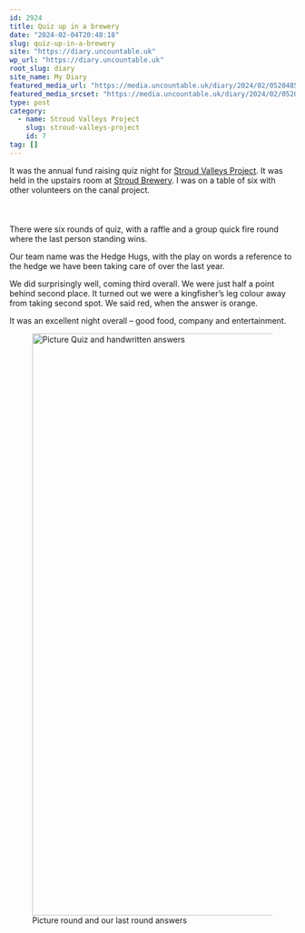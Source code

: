 ```yaml
---
id: 2924
title: Quiz up in a brewery
date: "2024-02-04T20:48:18"
slug: quiz-up-in-a-brewery
site: "https://diary.uncountable.uk"
wp_url: "https://diary.uncountable.uk"
root_slug: diary
site_name: My Diary
featured_media_url: "https://media.uncountable.uk/diary/2024/02/05204852/IMG20240204201814.webp"
featured_media_srcset: "https://media.uncountable.uk/diary/2024/02/05204852/IMG20240204201814-300x171.webp 300w, https://media.uncountable.uk/diary/2024/02/05204852/IMG20240204201814-1024x583.webp 1024w, https://media.uncountable.uk/diary/2024/02/05204852/IMG20240204201814-150x150.webp 150w, https://media.uncountable.uk/diary/2024/02/05204852/IMG20240204201814-640x364.webp 640w, https://media.uncountable.uk/diary/2024/02/05204852/IMG20240204201814.webp 2000w"
type: post
category:
  - name: Stroud Valleys Project
    slug: stroud-valleys-project
    id: 7
tag: []
---
```



<p>It was the annual fund raising quiz night for <a href="https://www.stroudvalleysproject.org/">Stroud Valleys Project</a>.  It was held in the upstairs room at <a href="https://stroudbrewery.co.uk/">Stroud Brewery</a>.  I was on a table of six with other volunteers on the canal project.</p>


<style>.kb-row-layout-id2924_cbabe9-94 > .kt-row-column-wrap{align-content:start;}:where(.kb-row-layout-id2924_cbabe9-94 > .kt-row-column-wrap) > .wp-block-kadence-column{justify-content:start;}.kb-row-layout-id2924_cbabe9-94 > .kt-row-column-wrap{column-gap:var(--global-kb-gap-md, 2rem);row-gap:var(--global-kb-gap-md, 2rem);padding-top:var(--global-kb-spacing-sm, 1.5rem);padding-bottom:var(--global-kb-spacing-sm, 1.5rem);grid-template-columns:repeat(2, minmax(0, 1fr));}.kb-row-layout-id2924_cbabe9-94 > .kt-row-layout-overlay{opacity:0.30;}@media all and (max-width: 1024px){.kb-row-layout-id2924_cbabe9-94 > .kt-row-column-wrap{grid-template-columns:repeat(2, minmax(0, 1fr));}}@media all and (max-width: 767px){.kb-row-layout-id2924_cbabe9-94 > .kt-row-column-wrap{grid-template-columns:minmax(0, 1fr);}.kb-row-layout-id2924_cbabe9-94 > .kt-row-column-wrap > .wp-block-kadence-column:nth-of-type(1){order:2;}.kb-row-layout-id2924_cbabe9-94 > .kt-row-column-wrap > .wp-block-kadence-column:nth-of-type(2){order:1;}.kb-row-layout-id2924_cbabe9-94 > .kt-row-column-wrap > .wp-block-kadence-column:nth-of-type(3){order:12;}.kb-row-layout-id2924_cbabe9-94 > .kt-row-column-wrap > .wp-block-kadence-column:nth-of-type(4){order:11;}.kb-row-layout-id2924_cbabe9-94 > .kt-row-column-wrap > .wp-block-kadence-column:nth-of-type(5){order:22;}.kb-row-layout-id2924_cbabe9-94 > .kt-row-column-wrap > .wp-block-kadence-column:nth-of-type(6){order:21;}.kb-row-layout-id2924_cbabe9-94 > .kt-row-column-wrap > .wp-block-kadence-column:nth-of-type(7){order:32;}.kb-row-layout-id2924_cbabe9-94 > .kt-row-column-wrap > .wp-block-kadence-column:nth-of-type(8){order:31;}}</style><div class="kb-row-layout-wrap kb-row-layout-id2924_cbabe9-94 alignnone wp-block-kadence-rowlayout"><div class="kt-row-column-wrap kt-has-2-columns kt-row-layout-equal kt-tab-layout-inherit kt-mobile-layout-row kt-row-valign-top">
<style>.kadence-column2924_db093a-06 > .kt-inside-inner-col,.kadence-column2924_db093a-06 > .kt-inside-inner-col:before{border-top-left-radius:0px;border-top-right-radius:0px;border-bottom-right-radius:0px;border-bottom-left-radius:0px;}.kadence-column2924_db093a-06 > .kt-inside-inner-col{column-gap:var(--global-kb-gap-sm, 1rem);}.kadence-column2924_db093a-06 > .kt-inside-inner-col{flex-direction:column;}.kadence-column2924_db093a-06 > .kt-inside-inner-col > .aligncenter{width:100%;}.kadence-column2924_db093a-06 > .kt-inside-inner-col:before{opacity:0.3;}.kadence-column2924_db093a-06{position:relative;}@media all and (max-width: 1024px){.kadence-column2924_db093a-06 > .kt-inside-inner-col{flex-direction:column;justify-content:center;}}@media all and (max-width: 767px){.kadence-column2924_db093a-06 > .kt-inside-inner-col{flex-direction:column;justify-content:center;}}</style>
<div class="wp-block-kadence-column kadence-column2924_db093a-06"><div class="kt-inside-inner-col">
<p>There were six rounds of quiz, with a raffle and a group quick fire round where the last person standing wins.</p>



<p>Our team name was the Hedge Hugs, with the play on words a reference to the hedge we have been taking care of over the last year.</p>



<p>We did surprisingly well, coming third overall.  We were just half a point behind second place.  It turned out we were a kingfisher&#8217;s leg colour away from taking second spot.  We said red, when the answer is orange.</p>



<p>It was an excellent night overall &#8211; good food, company and entertainment.</p>
</div></div>


<style>.kadence-column2924_582b1b-4d > .kt-inside-inner-col,.kadence-column2924_582b1b-4d > .kt-inside-inner-col:before{border-top-left-radius:0px;border-top-right-radius:0px;border-bottom-right-radius:0px;border-bottom-left-radius:0px;}.kadence-column2924_582b1b-4d > .kt-inside-inner-col{column-gap:var(--global-kb-gap-sm, 1rem);}.kadence-column2924_582b1b-4d > .kt-inside-inner-col{flex-direction:column;}.kadence-column2924_582b1b-4d > .kt-inside-inner-col > .aligncenter{width:100%;}.kadence-column2924_582b1b-4d > .kt-inside-inner-col:before{opacity:0.3;}.kadence-column2924_582b1b-4d{position:relative;}@media all and (max-width: 1024px){.kadence-column2924_582b1b-4d > .kt-inside-inner-col{flex-direction:column;justify-content:center;}}@media all and (max-width: 767px){.kadence-column2924_582b1b-4d > .kt-inside-inner-col{flex-direction:column;justify-content:center;}}</style>
<div class="wp-block-kadence-column kadence-column2924_582b1b-4d"><div class="kt-inside-inner-col">
<figure class="wp-block-image size-large"><img loading="lazy" decoding="async" width="689" height="1024" src="https://media.uncountable.uk/diary/2024/02/05204854/IMG20240204210211-689x1024.webp" alt="Picture Quiz and handwritten answers" class="wp-image-2926" srcset="https://media.uncountable.uk/diary/2024/02/05204854/IMG20240204210211-689x1024.webp 689w, https://media.uncountable.uk/diary/2024/02/05204854/IMG20240204210211-202x300.webp 202w, https://media.uncountable.uk/diary/2024/02/05204854/IMG20240204210211-431x640.webp 431w, https://media.uncountable.uk/diary/2024/02/05204854/IMG20240204210211-scaled.webp 1723w" sizes="auto, (max-width: 689px) 100vw, 689px" /><figcaption class="wp-element-caption">Picture round and our last round answers</figcaption></figure>
</div></div>

</div></div>